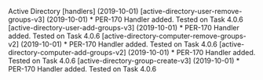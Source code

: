 Active Directory \[handlers\] (2019-10-01)
  \[active-directory-user-remove-groups-v3\] (2019-10-01)
    * PER-170 Handler added.  Tested on Task 4.0.6
  \[active-directory-user-add-groups-v3\] (2019-10-01)
    * PER-170 Handler added.  Tested on Task 4.0.6
  \[active-directory-computer-remove-groups-v2\] (2019-10-01)
    * PER-170 Handler added.  Tested on Task 4.0.6
  \[active-directory-computer-add-groups-v2\] (2019-10-01)
    * PER-170 Handler added.  Tested on Task 4.0.6
  \[active-directory-group-create-v3\] (2019-10-01)
    * PER-170 Handler added.  Tested on Task 4.0.6